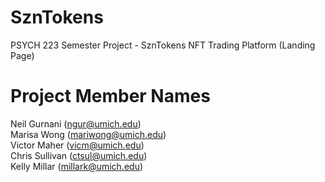 # SznTokens 

PSYCH 223 Semester Project - SznTokens NFT Trading Platform (Landing Page)

# Project Member Names 
Neil Gurnani (ngur@umich.edu) 
<br>
Marisa Wong (mariwong@umich.edu)
<br>
Victor Maher (vicm@umich.edu)
<br>
Chris Sullivan (ctsul@umich.edu)
<br>
Kelly Millar (millark@umich.edu)
